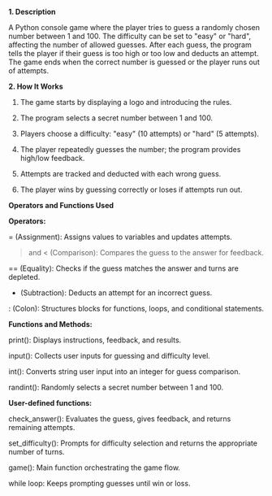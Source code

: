 **1. Description**

A Python console game where the player tries to guess a randomly chosen number between 1 and 100. The difficulty can be set to "easy" or "hard", affecting the number of allowed guesses. After each guess, the program tells the player if their guess is too high or too low and deducts an attempt. The game ends when the correct number is guessed or the player runs out of attempts.

**2. How It Works**

1. The game starts by displaying a logo and introducing the rules.

2. The program selects a secret number between 1 and 100.

3. Players choose a difficulty: "easy" (10 attempts) or "hard" (5 attempts).

4. The player repeatedly guesses the number; the program provides high/low feedback.

5. Attempts are tracked and deducted with each wrong guess.

6. The player wins by guessing correctly or loses if attempts run out.
   

**Operators and Functions Used**

**Operators:**

= (Assignment): Assigns values to variables and updates attempts.

> and < (Comparison): Compares the guess to the answer for feedback.

== (Equality): Checks if the guess matches the answer and turns are depleted.

- (Subtraction): Deducts an attempt for an incorrect guess.

: (Colon): Structures blocks for functions, loops, and conditional statements.

**Functions and Methods:**

print(): Displays instructions, feedback, and results.

input(): Collects user inputs for guessing and difficulty level.

int(): Converts string user input into an integer for guess comparison.

randint(): Randomly selects a secret number between 1 and 100.

**User-defined functions:**

check_answer(): Evaluates the guess, gives feedback, and returns remaining attempts.

set_difficulty(): Prompts for difficulty selection and returns the appropriate number of turns.

game(): Main function orchestrating the game flow.

while loop: Keeps prompting guesses until win or loss.
